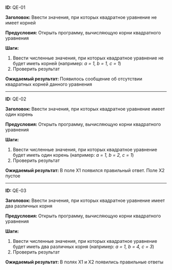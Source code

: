 <p><b>ID: </b>QE-01</p>
<p><b>Заголовок: </b>Ввести значения, при которых квадратное уравнение не имеет корней</p>
<p><b>Предусловия: </b>Открыть программу, вычисляющую корни квадратного уравнения</p>
<p><b>Шаги:</b></p>
<ol>
    <li>Ввести численные значения, при которых квадратное уравнение не будет иметь корней (например: <i>a = 1, b = 1, c = 1</i>)</li>
    <li>Проверить результат</li>
</ol>

<p><b>Ожидаемый результат: </b>Появилось сообщение об отсутствии квадратных корней данного уравнения</p>

<hr>

<p><b>ID: </b>QE-02</p>
<p><b>Заголовок: </b>Ввести значения, при которых квадратное уравнение имеет один корень</p>
<p><b>Предусловия: </b>Открыть программу, вычисляющую корни квадратного уравнения</p>
<p><b>Шаги:</b></p>
<ol>
    <li>Ввести численные значения, при которых квадратное уравнение будет иметь один корень (например: <i>a = 1, b = 2, c = 1</i>)</li>
    <li>Проверить результат</li>
</ol>

<p><b>Ожидаемый результат: </b>В поле X1 появился правильный ответ. Поле X2 пустое </p>

<hr>

<p><b>ID: </b>QE-03</p>
<p><b>Заголовок: </b>Ввести значения, при которых квадратное уравнение имеет два различных корня</p>
<p><b>Предусловия: </b>Открыть программу, вычисляющую корни квадратного уравнения</p>
<p><b>Шаги:</b></p>
<ol>
    <li>Ввести численные значения, при которых квадратное уравнение будет иметь два различных корня (например: <i>a = 1, b = 4, c = 3</i>)</li>
    <li>Проверить результат</li>
</ol>

<p><b>Ожидаемый результат: </b>В полях X1 и X2 появились правильные ответы</p>